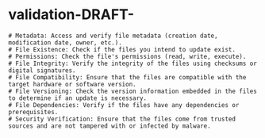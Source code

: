 # validation-DRAFT-

    # Metadata: Access and verify file metadata (creation date, modification date, owner, etc.).
    # File Existence: Check if the files you intend to update exist.
    # Permissions: Check the file's permissions (read, write, execute).
    # File Integrity: Verify the integrity of the files using checksums or digital signatures.
    # File Compatibility: Ensure that the files are compatible with the target hardware or software version.
    # File Versioning: Check the version information embedded in the files to determine if an update is necessary.
    # File Dependencies: Verify if the files have any dependencies or prerequisites.
    # Security Verification: Ensure that the files come from trusted sources and are not tampered with or infected by malware.
